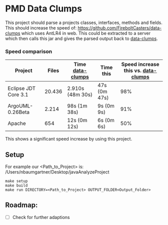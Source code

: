 # PMD Data Clumps

This project should parse a projects classes, interfaces, methods and fields. This should increase the speed of: https://github.com/FireboltCasters/data-clumps which uses AntLR4 in web. This could be extracted to a server which then calls this jar and gives the parsed output back to [data-clumps](https://github.com/FireboltCasters/data-clumps).

### Speed comparison

| Project | Files | Time [data-clumps](https://github.com/FireboltCasters/data-clumps) | Time this | Speed increase this vs. [data-clumps](https://github.com/FireboltCasters/data-clumps) |
| --- | --- | --- | --- | --- |
| Eclipse JDT Core 3.1 | 20.436 | 2.910s (48m 30s) | 47s (0m 47s) | 98% |
| ArgoUML-0.26Beta | 2.214 | 98s (1m 38s) | 9s (0m 9s) | 91% |
| Apache | 654 | 12s (0m 12s) | 6s (0m 6s) | 50% |

This shows a significant speed increase by using this project.


## Setup

For example our <Path_to_Project> is: /Users/nbaumgartner/Desktop/javaAnalyzeProject

```
make setup
make build
make run DIRECTORY=<Path_to_Project> OUTPUT_FOLDER<Output_Folder>
```

## Roadmap:
- [ ] Check for further adaptions
